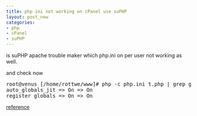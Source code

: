 ```yaml
---
title: php ini not working on cPanel use suPHP
layout: post_new
categories: 
- php
- cPanel
- suPHP
---
```


is suPHP apache trouble maker which php.ini on per user not working as well.

<script src="https://gist.github.com/1433829.js?file=optsuphpetcsuphp.conf" type="text/javascript">
</script>

and check now

<pre class="terminal bootcamp">
<span class="codeline">root@venus [/home/rottwe/www]# php -c php.ini t.php | grep global<span>run command</span></span>
<span class="bash-output">auto_globals_jit => On => On</span>
<span class="bash-output">register_globals => On => On</span>
</pre>



[reference](http://www.sant-media.co.uk/2010/02/whmcpanel-per-user-php-ini-under-apache-2-x-and-suphp/)



